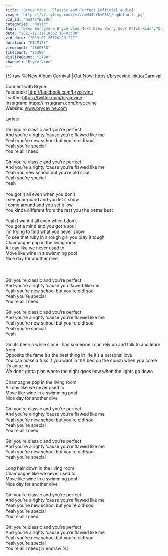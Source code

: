 ```yaml
---
title: "Bryce Vine - Classic and Perfect [Official Audio]"
image: "https:\/\/i.ytimg.com\/vi\/mW44rYBvE8k\/hqdefault.jpg"
vid_id: "mW44rYBvE8k"
categories: "Music"
tags: ["Drew Barrymore Bryce Vine Next Drew Barry Sour Patch Kids","On the Ball","drew barrymore lyrics"]
date: "2021-11-11T18:52:16+03:00"
vid_date: "2019-07-26T20:29:22Z"
duration: "PT3M12S"
viewcount: "4660358"
likeCount: "26389"
dislikeCount: "2798"
channel: "Bryce Vine"
---
```

{% raw %}New Album Carnival 🎪Out Now: <a rel="nofollow" target="blank" href="https://brycevine.lnk.to/Carnival">https://brycevine.lnk.to/Carnival</a><br /><br />Connect with Bryce:<br />Facebook: <a rel="nofollow" target="blank" href="http://facebook.com/brycevine">http://facebook.com/brycevine</a><br />Twitter: <a rel="nofollow" target="blank" href="https://twitter.com/brycevine">https://twitter.com/brycevine</a><br />Instagram: <a rel="nofollow" target="blank" href="https://instagram.com/brycevine">https://instagram.com/brycevine</a><br />Website: www.brycevine.com<br /><br />Lyrics:<br /><br />Girl you’re classic and you’re perfect<br />And you’re alrighty ‘cause you’re flawed like me<br />Yeah you’re new school but you’re old soul<br />Yeah you’re special<br />You’re all I need<br /> <br />Girl you’re classic and you’re perfect<br />And you’re alrighty ‘cause you’re flawed like me<br />Yeah you new school but you’re old soul<br />Yeah you’re special<br />Yeah<br /> <br />You got it all even when you don’t<br />I see your guard and you let it show<br />I come around and you set it low<br />You kinda different from the rest you the better best<br /> <br /> Yeah I want it all even when I don’t<br />You got a mind and you got a soul<br />I’m trying to find what you never show<br />To see that ruby in a rough girl you play it tough<br />Champagne pop in the living room<br />All day like we never used to<br />Move like wine in a swimming pool<br />Nice day for another dive<br /> <br /> <br /> <br />Girl you’re classic and you’re perfect<br />And you’re alrighty ‘cause you flawed like me<br />Yeah you’re new school but you’re old soul<br />Yeah you’re special<br />You’re all I need<br /> <br />Girl you’re classic and you’re perfect<br />And you’re alrighty ‘cause you’re flawed like me<br />Yeah you’re new school but you’re old soul<br />Yeah you’re special<br />Yeah<br /> <br />Girl its been a while since I had someone I can rely on and talk to and learn from<br />Opposite the fame it’s the best thing in life it’s a personal love<br />You can make a fuss if you want in the bed on the couch when you come it’s amazing<br />We don’t gotta plan where the night goes now when the lights go down<br /><br />Champagne pop in the living room<br />All day like we never used to<br />Move like wine in a swimming pool<br />Nice day for another dive<br /> <br />Girl you’re classic and you’re perfect<br />And you’re alrighty ‘cause you’re flawed like me<br />Yeah you’re new school but you’re old soul<br />Yeah you’re special<br />You’re all I need<br /> <br />Girl you’re classic and you’re perfect<br />And you’re alrighty ‘cause you’re flawed like me<br />Yeah you’re new school but you’re old soul<br />Yeah you’re special<br /> <br />Long hair down in the living room<br />Champagne like we never used to<br />Move like wine in a swimming pool<br />Nice day for another dive<br /> <br />Girl you’re classic and you’re perfect<br />And you’re alrighty ‘cause you’re flawed like me<br />Yeah you’re new school but you’re old soul<br />Yeah you’re special<br />You’re all I need<br /> <br />Girl you’re classic and you’re perfect<br />And you’re alrighty ‘cause you’re flawed like me<br />Yeah you’re new school but you’re old soul<br />Yeah you’re special<br />You’re all I need{% endraw %}
